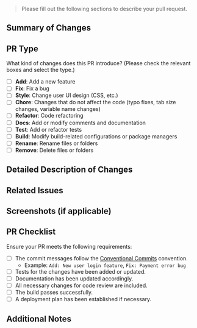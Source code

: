 > Please fill out the following sections to describe your pull request.

## Summary of Changes
<!-- Provide a brief summary of the changes you have made. -->

## PR Type
What kind of changes does this PR introduce? (Please check the relevant boxes and select the type.)

- [ ] **Add**: Add a new feature
- [ ] **Fix**: Fix a bug
- [ ] **Style**: Change user UI design (CSS, etc.)
- [ ] **Chore**: Changes that do not affect the code (typo fixes, tab size changes, variable name changes)
- [ ] **Refactor**: Code refactoring
- [ ] **Docs**: Add or modify comments and documentation
- [ ] **Test**: Add or refactor tests
- [ ] **Build**: Modify build-related configurations or package managers
- [ ] **Rename**: Rename files or folders
- [ ] **Remove**: Delete files or folders

## Detailed Description of Changes
<!-- Describe the changes in detail. You can break this down into multiple sections if necessary. -->

## Related Issues
<!-- List related issue numbers. For example: #123 -->

## Screenshots (if applicable)
<!-- Attach screenshots if there are UI changes. -->

## PR Checklist
Ensure your PR meets the following requirements:

- [ ] The commit messages follow the [Conventional Commits](https://www.conventionalcommits.org/en/v1.0.0/) convention.
  - Example: `Add: New user login feature`, `Fix: Payment error bug`
- [ ] Tests for the changes have been added or updated.
- [ ] Documentation has been updated accordingly.
- [ ] All necessary changes for code review are included.
- [ ] The build passes successfully.
- [ ] A deployment plan has been established if necessary.

## Additional Notes
<!-- Include any additional information or context that might be helpful for reviewers. -->